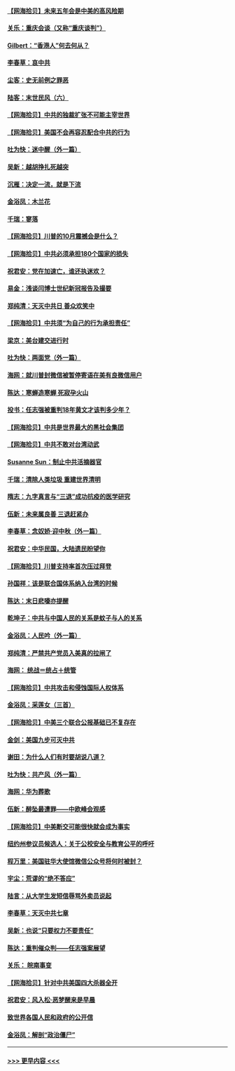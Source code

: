 #### [【网海拾贝】未来五年会是中美的高风险期](../pages/nsc993/n12440760.md?t=09301602) 
#### [关乐：重庆会谈（又称“重庆谈判”）](../pages/nsc993/n12437525.md?t=09301602) 
#### [Gilbert：“香港人”何去何从？](../pages/nsc993/n12435894.md?t=09301602) 
#### [李春草：哀中共](../pages/nsc993/n12435874.md?t=09301602) 
#### [尘客：史无前例之罪恶](../pages/nsc993/n12435762.md?t=09301602) 
#### [陆客：末世民风（六）](../pages/nsc993/n12435354.md?t=09301602) 
#### [【网海拾贝】中共的独裁扩张不可能主宰世界](../pages/nsc993/n12435151.md?t=09301602) 
#### [【网海拾贝】美国不会再容忍配合中共的行为](../pages/nsc993/n12433808.md?t=09301602) 
#### [吐为快：迷中醒（外一篇）](../pages/nsc993/n12433585.md?t=09301602) 
#### [吴新：越胡挣扎死越突](../pages/nsc993/n12433562.md?t=09301602) 
#### [沉雁：决定一流，就是下流](../pages/nsc993/n12432128.md?t=09301602) 
#### [金浴凤：木兰花](../pages/nsc993/n12432124.md?t=09301602) 
#### [千瑞：寥落](../pages/nsc993/n12432071.md?t=09301602) 
#### [【网海拾贝】川普的10月震撼会是什么？](../pages/nsc993/n12431624.md?t=09301602) 
#### [【网海拾贝】中共必须承担180个国家的损失](../pages/nsc993/n12428893.md?t=09301602) 
#### [祝君安：党在加速亡，谁还执迷欢？](../pages/nsc993/n12428652.md?t=09301602) 
#### [易金：浅谈闫博士世纪新冠报告及撮要](../pages/nsc993/n12426822.md?t=09301602) 
#### [郑纯清：天灭中共日 善众欢笑中](../pages/nsc993/n12426784.md?t=09301602) 
#### [【网海拾贝】中共须“为自己的行为承担责任”](../pages/nsc993/n12426067.md?t=09301602) 
#### [梁京：美台建交进行时](../pages/nsc993/n12424066.md?t=09301602) 
#### [吐为快：两面党（外一篇）](../pages/nsc993/n12424043.md?t=09301602) 
#### [海网：就川普封微信被暂停寄语在美有良微信用户](../pages/nsc993/n12424021.md?t=09301602) 
#### [陈达：寒蝉造寒蝉 死寂孕火山](../pages/nsc993/n12423958.md?t=09301602) 
#### [投书：任志强被重判18年黄文才该判多少年？](../pages/nsc993/n12423672.md?t=09301602) 
#### [【网海拾贝】中共是世界最大的黑社会集团](../pages/nsc993/n12423543.md?t=09301602) 
#### [【网海拾贝】中共不敢对台湾动武](../pages/nsc993/n12421418.md?t=09301602) 
#### [Susanne Sun：制止中共活摘器官](../pages/nsc993/n12419654.md?t=09301602) 
#### [千瑞：清除人类垃圾 重建世界清明](../pages/nsc993/n12419414.md?t=09301602) 
#### [隋志：九字真言与“三退”成功抗疫的医学研究](../pages/nsc993/n12419248.md?t=09301602) 
#### [伍新：未来属良善 三退赶紧办](../pages/nsc993/n12418496.md?t=09301602) 
#### [李春草：念奴娇·迎中秋（外一篇）](../pages/nsc993/n12418465.md?t=09301602) 
#### [祝君安：中华民国，大陆遗民盼望你](../pages/nsc993/n12418089.md?t=09301602) 
#### [【网海拾贝】川普支持率首次压过拜登](../pages/nsc993/n12418050.md?t=09301602) 
#### [孙国祥：该是联合国体系纳入台湾的时候](../pages/nsc993/n12417369.md?t=09301602) 
#### [陈达：末日悲嚎亦提醒](../pages/nsc993/n12416736.md?t=09301602) 
#### [乾坤子：中共与中国人民的关系是蚊子与人的关系](../pages/nsc993/n12416632.md?t=09301602) 
#### [金浴凤：人民吟（外一篇）](../pages/nsc993/n12416567.md?t=09301602) 
#### [郑纯清：严禁共产党员入美真的拉闸了](../pages/nsc993/n12416550.md?t=09301602) 
#### [海网： 统战＝统占＋统管](../pages/nsc993/n12416404.md?t=09301602) 
#### [【网海拾贝】中共攻击和侵蚀国际人权体系](../pages/nsc993/n12416250.md?t=09301602) 
#### [金浴凤：采莲女（三首）](../pages/nsc993/n12415517.md?t=09301602) 
#### [【网海拾贝】中美三个联合公报基础已不复存在](../pages/nsc993/n12415054.md?t=09301602) 
#### [金剑：美国九步可灭中共](../pages/nsc993/n12413183.md?t=09301602) 
#### [谢田：为什么人们有时要胡说八道？](../pages/nsc993/n12411861.md?t=09301602) 
#### [吐为快：共产风（外一篇）](../pages/nsc993/n12411761.md?t=09301602) 
#### [海网：华为葬歌](../pages/nsc993/n12410381.md?t=09301602) 
#### [伍新：醉坠最遭罪——中欧峰会观感](../pages/nsc993/n12410364.md?t=09301602) 
#### [【网海拾贝】中美断交可能很快就会成为事实](../pages/nsc993/n12409495.md?t=09301602) 
#### [纽约州参议员候选人：关于公校安全与教育公平的呼吁](../pages/nsc993/n12409228.md?t=09301602) 
#### [程万里：美国驻华大使馆微信公众号将何时被封？](../pages/nsc993/n12407397.md?t=09301602) 
#### [宇尘：荒谬的“绝不答应”](../pages/nsc993/n12407360.md?t=09301602) 
#### [陆言：从大学生发短信辱骂外卖员说起](../pages/nsc993/n12407285.md?t=09301602) 
#### [李春草：天灭中共七章](../pages/nsc993/n12406988.md?t=09301602) 
#### [吴新：也说“只要权力不要责任”](../pages/nsc993/n12406966.md?t=09301602) 
#### [陈达：重判催众判——任志强案展望](../pages/nsc993/n12404540.md?t=09301602) 
#### [关乐： 皖南事变](../pages/nsc993/n12404288.md?t=09301602) 
#### [【网海拾贝】针对中共美国四大杀器全开](../pages/nsc993/n12404172.md?t=09301602) 
#### [祝君安：风入松‧恶梦醒来是早晨](../pages/nsc993/n12401953.md?t=09301602) 
#### [致世界各国人民和政府的公开信](../pages/nsc993/n12401824.md?t=09301602) 
#### [金浴凤：解剖“政治僵尸”](../pages/nsc993/n12401808.md?t=09301602) 

----
#### [ >>> 更早内容 <<< ](../indexes/nsc993-earlier.md)
